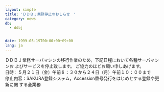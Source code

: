 ```yaml
---
layout: simple
title: 'ＤＤＢＪ業務停止のおしらせ　'
category: news
db:
  - ddbj


date: 1999-05-19T00:00:00+09:00
lang: ja
---
```


ＤＤＢＪ業務サーバマシンの移行作業のため，下記日程において各種サーバマシンお よびサービスを停止致します。 ご協力のほどお願い申しあげます。<br>日時：５月２１日（金）午前８：３０から２４日（月）午前１０：００まで<br>停止内容：SAKURA登録システム，Accession番号発行をはじめとする登録や更新に関 する全業務
